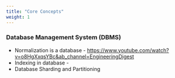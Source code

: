 ```yaml
---
title: "Core Concepts"
weight: 1
---
```


### Database Management System (DBMS)

- Normalization is a database - https://www.youtube.com/watch?v=o8HgXxqsYBc&ab_channel=EngineeringDigest
- Indexing in database -
- Database Sharding and Partitioning
